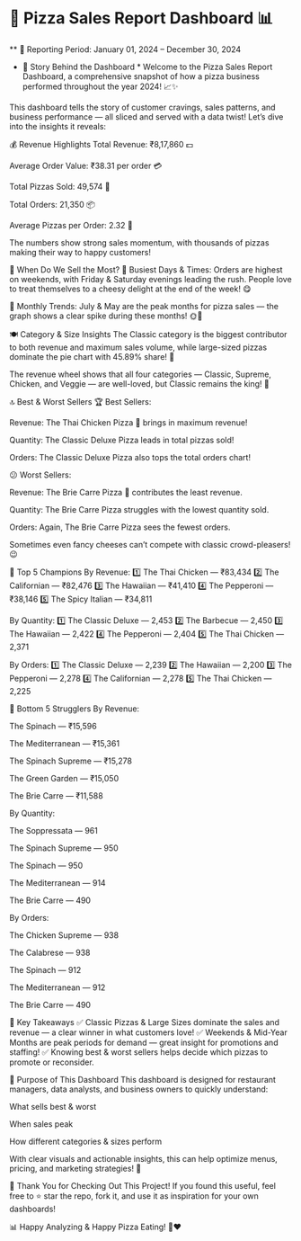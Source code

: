 # 🍕 Pizza Sales Report Dashboard 📊

** 📅 Reporting Period:
January 01, 2024 – December 30, 2024

* 📖 Story Behind the Dashboard *
Welcome to the Pizza Sales Report Dashboard, a comprehensive snapshot of how a pizza business performed throughout the year 2024! 📈✨

This dashboard tells the story of customer cravings, sales patterns, and business performance — all sliced and served with a data twist! Let’s dive into the insights it reveals:

💰 Revenue Highlights
Total Revenue: ₹8,17,860 💵

Average Order Value: ₹38.31 per order 💳

Total Pizzas Sold: 49,574 🍕

Total Orders: 21,350 📦

Average Pizzas per Order: 2.32 🧾

The numbers show strong sales momentum, with thousands of pizzas making their way to happy customers!

📅 When Do We Sell the Most?
🔹 Busiest Days & Times:
Orders are highest on weekends, with Friday & Saturday evenings leading the rush. People love to treat themselves to a cheesy delight at the end of the week! 😋

🔹 Monthly Trends:
July & May are the peak months for pizza sales — the graph shows a clear spike during these months! 🌞🍕

🍽️ Category & Size Insights
The Classic category is the biggest contributor to both revenue and maximum sales volume, while large-sized pizzas dominate the pie chart with 45.89% share! 🍕

The revenue wheel shows that all four categories — Classic, Supreme, Chicken, and Veggie — are well-loved, but Classic remains the king! 👑

🔝 Best & Worst Sellers
🏆 Best Sellers:

Revenue: The Thai Chicken Pizza 🍗 brings in maximum revenue!

Quantity: The Classic Deluxe Pizza leads in total pizzas sold!

Orders: The Classic Deluxe Pizza also tops the total orders chart!

😕 Worst Sellers:

Revenue: The Brie Carre Pizza 🧀 contributes the least revenue.

Quantity: The Brie Carre Pizza struggles with the lowest quantity sold.

Orders: Again, The Brie Carre Pizza sees the fewest orders.

Sometimes even fancy cheeses can’t compete with classic crowd-pleasers! 😉

🥇 Top 5 Champions
By Revenue:
1️⃣ The Thai Chicken — ₹83,434
2️⃣ The Californian — ₹82,476
3️⃣ The Hawaiian — ₹41,410
4️⃣ The Pepperoni — ₹38,146
5️⃣ The Spicy Italian — ₹34,811

By Quantity:
1️⃣ The Classic Deluxe — 2,453
2️⃣ The Barbecue — 2,450
3️⃣ The Hawaiian — 2,422
4️⃣ The Pepperoni — 2,404
5️⃣ The Thai Chicken — 2,371

By Orders:
1️⃣ The Classic Deluxe — 2,239
2️⃣ The Hawaiian — 2,200
3️⃣ The Pepperoni — 2,278
4️⃣ The Californian — 2,278
5️⃣ The Thai Chicken — 2,225

🥄 Bottom 5 Strugglers
By Revenue:

The Spinach — ₹15,596

The Mediterranean — ₹15,361

The Spinach Supreme — ₹15,278

The Green Garden — ₹15,050

The Brie Carre — ₹11,588

By Quantity:

The Soppressata — 961

The Spinach Supreme — 950

The Spinach — 950

The Mediterranean — 914

The Brie Carre — 490

By Orders:

The Chicken Supreme — 938

The Calabrese — 938

The Spinach — 912

The Mediterranean — 912

The Brie Carre — 490

🎯 Key Takeaways
✅ Classic Pizzas & Large Sizes dominate the sales and revenue — a clear winner in what customers love!
✅ Weekends & Mid-Year Months are peak periods for demand — great insight for promotions and staffing!
✅ Knowing best & worst sellers helps decide which pizzas to promote or reconsider.

📌 Purpose of This Dashboard
This dashboard is designed for restaurant managers, data analysts, and business owners to quickly understand:

What sells best & worst

When sales peak

How different categories & sizes perform

With clear visuals and actionable insights, this can help optimize menus, pricing, and marketing strategies! 🎉

🚀 Thank You for Checking Out This Project!
If you found this useful, feel free to ⭐ star the repo, fork it, and use it as inspiration for your own dashboards!

📊 Happy Analyzing & Happy Pizza Eating! 🍕❤️
